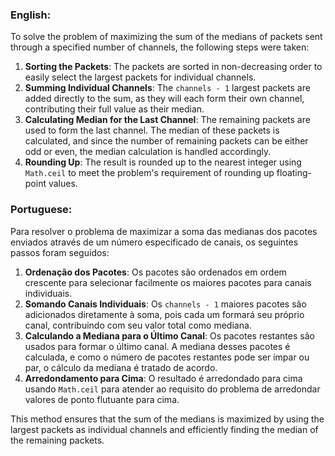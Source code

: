 ### English:

To solve the problem of maximizing the sum of the medians of packets sent through a specified number of channels, the following steps were taken:

1. **Sorting the Packets**: The packets are sorted in non-decreasing order to easily select the largest packets for individual channels.
2. **Summing Individual Channels**: The `channels - 1` largest packets are added directly to the sum, as they will each form their own channel, contributing their full value as their median.
3. **Calculating Median for the Last Channel**: The remaining packets are used to form the last channel. The median of these packets is calculated, and since the number of remaining packets can be either odd or even, the median calculation is handled accordingly.
4. **Rounding Up**: The result is rounded up to the nearest integer using `Math.ceil` to meet the problem's requirement of rounding up floating-point values.

### Portuguese:

Para resolver o problema de maximizar a soma das medianas dos pacotes enviados através de um número especificado de canais, os seguintes passos foram seguidos:

1. **Ordenação dos Pacotes**: Os pacotes são ordenados em ordem crescente para selecionar facilmente os maiores pacotes para canais individuais.
2. **Somando Canais Individuais**: Os `channels - 1` maiores pacotes são adicionados diretamente à soma, pois cada um formará seu próprio canal, contribuindo com seu valor total como mediana.
3. **Calculando a Mediana para o Último Canal**: Os pacotes restantes são usados para formar o último canal. A mediana desses pacotes é calculada, e como o número de pacotes restantes pode ser ímpar ou par, o cálculo da mediana é tratado de acordo.
4. **Arredondamento para Cima**: O resultado é arredondado para cima usando `Math.ceil` para atender ao requisito do problema de arredondar valores de ponto flutuante para cima.

This method ensures that the sum of the medians is maximized by using the largest packets as individual channels and efficiently finding the median of the remaining packets.
